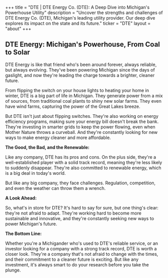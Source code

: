 +++
title = "DTE |  DTE Energy Co. (DTE): A Deep Dive into Michigan's Powerhouse Utility"
description = "Uncover the strengths and challenges of DTE Energy Co. (DTE), Michigan's leading utility provider.  Our deep dive explores its impact on the state and its future."
ticker = "DTE"
layout = "about"
+++

        


## DTE Energy: Michigan's Powerhouse, From Coal to Solar 

DTE Energy is like that friend who's been around forever, always reliable, but always evolving.  They've been powering Michigan since the days of gaslight, and now they're leading the charge towards a brighter, cleaner future. 

From flipping the switch on your house lights to heating your home in winter, DTE is a big part of life in Michigan.  They generate power from a mix of sources, from traditional coal plants to shiny new solar farms. They even have wind farms, capturing the power of the Great Lakes breeze. 

But DTE isn't just about flipping switches. They're also working on energy efficiency programs, making sure your energy bill doesn't break the bank. They're investing in smarter grids to keep the power flowing, even when Mother Nature throws a curveball. And they're constantly looking for new ways to make energy cleaner and more affordable.

**The Good, the Bad, and the Renewable:**

Like any company, DTE has its pros and cons. On the plus side, they're a well-established player with a solid track record, meaning they're less likely to suddenly disappear.  They're also committed to renewable energy, which is a big deal in today's world. 

But like any big company, they face challenges.  Regulation, competition, and even the weather can throw them a wrench.  

**A Look Ahead:**

So, what's in store for DTE? It's hard to say for sure, but one thing's clear: they're not afraid to adapt.  They're working hard to become more sustainable and innovative, and they're constantly seeking new ways to power Michigan's future. 

**The Bottom Line:**

Whether you're a Michigander who's used to DTE's reliable service, or an investor looking for a company with a strong track record, DTE is worth a closer look.  They're a company that's not afraid to change with the times, and their commitment to a cleaner future is exciting.  But like any investment, it's always smart to do your research before you take the plunge. 

        
